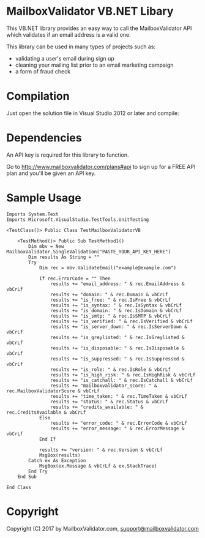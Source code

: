 MailboxValidator VB.NET Libary
==============================

This VB.NET library provides an easy way to call the MailboxValidator API which validates if an email address is a valid one.

This library can be used in many types of projects such as:

 - validating a user's email during sign up
 - cleaning your mailing list prior to an email marketing campaign
 - a form of fraud check

Compilation
===========

Just open the solution file in Visual Studio 2012 or later and compile:

Dependencies
============

An API key is required for this library to function.

Go to http://www.mailboxvalidator.com/plans#api to sign up for a FREE API plan and you'll be given an API key.

Sample Usage
============

```vbnet
Imports System.Text
Imports Microsoft.VisualStudio.TestTools.UnitTesting

<TestClass()> Public Class TestMailboxValidatorVB

    <TestMethod()> Public Sub TestMethod1()
        Dim mbv = New MailboxValidator.SingleValidation("PASTE_YOUR_API_KEY_HERE")
        Dim results As String = ""
        Try
            Dim rec = mbv.ValidateEmail("example@example.com")

            If rec.ErrorCode = "" Then
                results += "email_address: " & rec.EmailAddress & vbCrLf
                results += "domain: " & rec.Domain & vbCrLf
                results += "is_free: " & rec.IsFree & vbCrLf
                results += "is_syntax: " & rec.IsSyntax & vbCrLf
                results += "is_domain: " & rec.IsDomain & vbCrLf
                results += "is_smtp: " & rec.IsSMTP & vbCrLf
                results += "is_verified: " & rec.IsVerified & vbCrLf
                results += "is_server_down: " & rec.IsServerDown & vbCrLf
                results += "is_greylisted: " & rec.IsGreylisted & vbCrLf
                results += "is_disposable: " & rec.IsDisposable & vbCrLf
                results += "is_suppressed: " & rec.IsSuppressed & vbCrLf
                results += "is_role: " & rec.IsRole & vbCrLf
                results += "is_high_risk: " & rec.IsHighRisk & vbCrLf
                results += "is_catchall: " & rec.IsCatchall & vbCrLf
                results += "mailboxvalidator_score: " & rec.MailboxValidatorScore & vbCrLf
                results += "time_taken: " & rec.TimeTaken & vbCrLf
                results += "status: " & rec.Status & vbCrLf
                results += "credits_available: " & rec.CreditsAvailable & vbCrLf
            Else
                results += "error_code: " & rec.ErrorCode & vbCrLf
                results += "error_message: " & rec.ErrorMessage & vbCrLf
            End If

            results += "version: " & rec.Version & vbCrLf
            MsgBox(results)
        Catch ex As Exception
            MsgBox(ex.Message & vbCrLf & ex.StackTrace)
        End Try
    End Sub

End Class
```

Copyright
=========

Copyright (C) 2017 by MailboxValidator.com, support@mailboxvalidator.com

